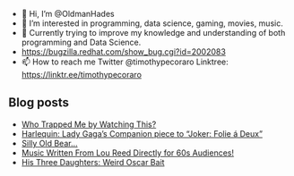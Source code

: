 - 👋 Hi, I’m @OldmanHades
- 👀 I’m interested in programming, data science, gaming, movies, music.
- 🌱 Currently trying to improve my knowledge and understanding of both programming and Data Science.
- https://bugzilla.redhat.com/show_bug.cgi?id=2002083
- 📫 How to reach me Twitter @timothypecoraro
Linktree: https://linktr.ee/timothypecoraro

## Blog posts
<!-- BLOG-POST-LIST:START -->
- [Who Trapped Me by Watching This?](https://medium.com/@timothypecoraro/who-trapped-me-by-watching-this-70830a076ac2?source=rss-5097f5c9b801------2)
- [Harlequin: Lady Gaga’s Companion piece to “Joker: Folie á Deux”](https://medium.com/@timothypecoraro/harlequin-lady-gagas-companion-piece-to-joker-folie-%C3%A1-deux-fd88c2bcb144?source=rss-5097f5c9b801------2)
- [Silly Old Bear…](https://medium.com/@timothypecoraro/silly-old-bear-54b73e7dc7fe?source=rss-5097f5c9b801------2)
- [Music Written From Lou Reed Directly for 60s Audiences!](https://rocknheavy.net/music-written-from-lou-reed-directly-for-60s-audiences-1f28c399ee92?source=rss-5097f5c9b801------2)
- [His Three Daughters: Weird Oscar Bait](https://medium.com/@timothypecoraro/his-three-daughters-weird-oscar-bait-3c70134916f6?source=rss-5097f5c9b801------2)
<!-- BLOG-POST-LIST:END -->
